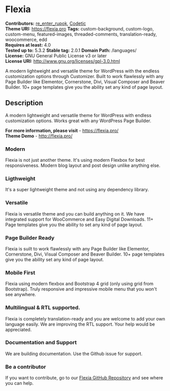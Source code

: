 # Flexia

**Contributors:** [re_enter_rupok](https://profiles.wordpress.org/re_enter_rupok), [Codetic](https://profiles.wordpress.org/codetic)    
**Theme URI:** https://flexia.pro 
**Tags:** custom-background, custom-logo, custom-menu, featured-images, threaded-comments, translation-ready, woocommerce, edd  
**Requires at least:** 4.0  
**Tested up to:** 5.3.2 
**Stable tag:** 2.0.1
**Domain Path:** /languages/  
**License:** GNU General Public License v3 or later  
**License URI:** http://www.gnu.org/licenses/gpl-3.0.html  

A modern lightweight and versatile theme for WordPress with the endless customization options through Customizer. Built to work flawlessly with any Page Builder like Elementor, Cornerstone, Divi, Visual Composer and Beaver Builder. 10+ page templates give you the ability set any kind of page layout.


## Description ##

A modern lightweight and versatile theme for WordPress with endless customization options. Works great with any WordPress Page Builder.

**For more information, please visit** - https://flexia.pro/  
**Theme Demo** - http://flexia.pro/

### Modern ###

Flexia is not just another theme. It's using modern Flexbox for best responsiveness. Modern blog layout and post design unlike anything else.

### Ligthweight ###

It's a super lightweight theme and not using any dependency library. 

### Versatile ###

Flexia is versatile theme and you can build anything on it. We have integrated support for WooCommerce and Easy Digital Downloads. 11+ Page templates give you the ability to set any kind of page layout.

### Page Builder Ready ###

Flexia is suilt to work flawlessly with any Page Builder like Elementor, Cornerstone, Divi, Visual Composer and Beaver Builder. 10+ page templates give you the ability set any kind of page layout.

### Mobile First ###

Flexia using modern flexbox and Bootstrap 4 grid (only using grid from Bootstrap). Truly responsive and impressive mobile menu that you won't see anywhere.

### Multilingual & RTL supported. ###

Flexia is completely translation-ready and you are welcome to add your own language easily. We are improving the RTL support. Your help would be appreciated.

### Documentation and Support ###

We are building documentation. Use the Github issue for support.

### Be a contributor ###

If you want to contribute, go to our [Flexia GitHub Repository](https://github.com/rupok/flexia) and see where you can help.

